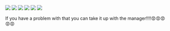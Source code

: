 ![](https://www.boredpanda.com/blog/wp-content/uploads/2022/04/Meet-Jinx-the-strangely-adorable-cat-with-big-eyes-who-became-mayor-for-a-day-62690a2b3a69d__700.jpg)
![](https://www.boredpanda.com/blog/wp-content/uploads/2022/04/272012334_3718164284975133_931792200535747066_n-62672782ed1ad__700.jpg)
![](https://i1.sndcdn.com/artworks-ePVAua5ev6E58Mwd-6SapLA-t500x500.jpg)
![](https://pbs.twimg.com/media/FJh_qFlVgAMOxxW.jpg:large)
![](https://pbs.twimg.com/media/E_WdamWUcAAzSl6.jpg)
![](https://c.tenor.com/-hRODSwuox4AAAAd/jinx-bigfoot-jinx.gif)

If you have a problem with that you can take it up with the manager!!!!😡😡😡😡😡
